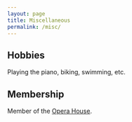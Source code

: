 ```yaml
---
layout: page
title: Miscellaneous
permalink: /misc/
---
```


## Hobbies
Playing the piano, biking, swimming, etc. <br />
<!--{% include image.html url="images/concert2021.jpeg" caption="" max_width="300px" align="right" %}
-->

## Membership
Member of the [Opera House](https://www.iqsociety.org/win/societies/opera-house/). <br />


